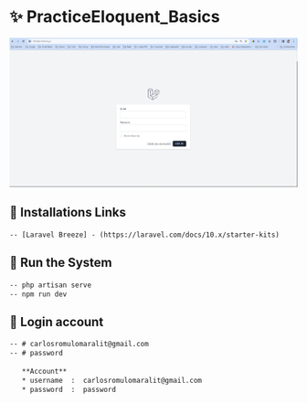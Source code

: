 # ✨ PracticeEloquent_Basics
![Login](https://github.com/Carlozzzzz/Laravel9_Learning/blob/main/__practice_laravel_eloquent/PracticeEloquent_Basics/resources/image_github/loginpage.png)

## 🔧 Installations Links
    -- [Laravel Breeze] - (https://laravel.com/docs/10.x/starter-kits)

## 🚀 Run the System
    -- php artisan serve
    -- npm run dev

## 👦 Login account
    -- # carlosromulomaralit@gmail.com
    -- # password
    
       **Account**
       * username  :  carlosromulomaralit@gmail.com
       * password  :  password

